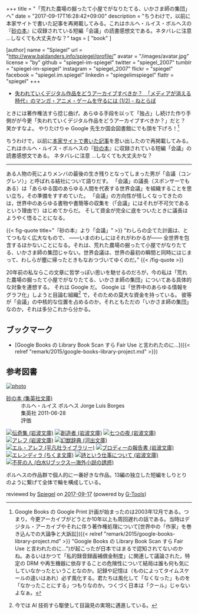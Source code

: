 +++
title = "「荒れた農場の掘ったて小屋でがなりたてる、いかさま師の集団」へ"
date =  "2017-09-17T16:28:42+09:00"
description = "ちうわけで，以前に本家サイトで書いた記事を再掲載してみる。これはホルヘ・ルイス・ボルヘスの『[砂の本]』に収録されている短編「会議」の読書感想文である。ネタバレに注意 ...しなくても大丈夫かな？"
tags        = [ "book" ]

[author]
  name      = "Spiegel"
  url       = "http://www.baldanders.info/spiegel/profile/"
  avatar    = "/images/avatar.jpg"
  license   = "by"
  github    = "spiegel-im-spiegel"
  twitter   = "spiegel_2007"
  tumblr    = "spiegel-im-spiegel"
  instagram = "spiegel_2007"
  flickr    = "spiegel"
  facebook  = "spiegel.im.spiegel"
  linkedin  = "spiegelimspiegel"
  flattr    = "spiegel"
+++

- [失われていくデジタル作品をどうアーカイブすべきか？　「メディアが消える時代」のマンガ・アニメ・ゲームを守るには (1/2) - ねとらぼ](http://nlab.itmedia.co.jp/nl/articles/1709/16/news007.html)

ときには著作権法すら捻じ曲げ，あらゆる手段を以って「独占」し続けた作り手側がが今更「失われていくデジタル作品をどうアーカイブすべきか？」だと？ 笑かすなよ。
やりたけりゃ Google 先生か国会図書館にでも頭を下げろ！[^gp]

[^gp]: Google Books の Google Print 計画が始まったのは2003年12月である。つまり，今更アーカイブがどうとか10年以上も周回遅れの話である。当時はデジタル・アーカイブやそれに伴う著作権処理について[世界中の「作家」を巻き込んでの大論争と大訴訟]({{< relref "remark/2015/google-books-library-project.md" >}} "Google Books の Library Book Scan すら Fair Use と言われたのに...")が起こったが日本ではまるで認知されてないのかね。あるいはかつて「私的録音録画補償金制度」に関連して議論された，特定の DRM や再生機器に依存することの危険性について結局は誰も何も気にしていなかったということなのか。記録や記憶は（ものによってタイムスケールの違いはあれ）必ず風化する。君たちは風化して「なくなった」ものを「なかったことにする」つもりなのか。つくづく日本は「クール」じゃないよなぁ。

ちうわけで，以前に[本家サイトで書いた記事](http://www.baldanders.info/spiegel/log2/000383.shtml "『砂の本』より： 「会議」 — Baldanders.info")を思い出したので再掲載してみる。
これはホルヘ・ルイス・ボルヘスの『[砂の本]』に収録されている短編「会議」の読書感想文である。
ネタバレに注意 ...しなくても大丈夫かな？

----

ある人物の死によりメンバの最後の生き残りとなってしまった男が「会議（コングレソ）」と呼ばれる結社について語りだす。
 「会議」の議長（スポンサーでもある）は「あらゆる国のあらゆる人間を代表する世界会議」を組織することを思い立ち，その準備をすすめていた。
 「会議」の方向性が怪しくなってきたのは，世界中のあらゆる書物や書簡等の収集を（「会議」にはそれが不可欠であるという理由で）はじめてからだ。
 そして資金が完全に底をついたときに議長はようやく悟ることになる。 

 {{< fig-quote  title="『砂の本』より「会議」" >}}
 <q>わしらの企てた計画は、とてつもなく広大なもので、 ――いまのわしにはそれがわかるが―― 全世界を包含するほかないことになる。それは、荒れた農場の掘ったて小屋でがなりたてる、いかさま師の集団じゃない。世界会議は、世界の最初の瞬間と同時にはじまって、わしらが塵に帰ったときもなおつづいてゆくのだ。</q>
 {{< /fig-quote >}}

20年前の私ならこの文章に哲学っぽい思いを馳せるのだろが，今の私は「荒れた農場の掘ったて小屋でがなりたてる、いかさま師の集団」についてある具体的な対象を連想する。
それは Google だ。
Google は「世界中のあらゆる情報をグラフ化」しようと目論む組織[^ai] で，そのための莫大な資金を持っている。
彼等が「会議」の中核的な位置を占めるのか，それともただの「いかさま師の集団」なのか，それは多分これから分かる。 

[^ai]: 今では AI 技術すら駆使して目論見の実現に邁進している。

## ブックマーク

- [Google Books の Library Book Scan すら Fair Use と言われたのに...]({{< relref "remark/2015/google-books-library-project.md" >}})

[砂の本]: http://www.amazon.co.jp/exec/obidos/ASIN/4087606244/baldandersinf-22/ "砂の本 (集英社文庫) | ホルヘ・ルイス ボルヘス, Jorge Luis Borges, 篠田 一士 |本 | 通販 | Amazon"

## 参考図書

<div class="hreview" ><a class="item url" href="http://www.amazon.co.jp/exec/obidos/ASIN/4087606244/baldandersinf-22/"><img src="https://images-fe.ssl-images-amazon.com/images/I/51Q1RWgKY8L._SL160_.jpg" alt="photo" class="photo"  /></a><dl ><dt class="fn"><a class="item url" href="http://www.amazon.co.jp/exec/obidos/ASIN/4087606244/baldandersinf-22/">砂の本 (集英社文庫)</a></dt><dd>ホルヘ・ルイス ボルヘス Jorge Luis Borges </dd><dd>集英社 2011-06-28</dd><dd>評価<abbr class="rating" title="5"><img src="http://g-images.amazon.com/images/G/01/detail/stars-5-0.gif" alt="" /></abbr> </dd></dl><p class="similar"><a href="http://www.amazon.co.jp/exec/obidos/ASIN/4003279212/baldandersinf-22/" target="_top"><img src="http://images.amazon.com/images/P/4003279212.09._SCTHUMBZZZ_.jpg"  alt="伝奇集 (岩波文庫)"  /></a> <a href="http://www.amazon.co.jp/exec/obidos/ASIN/4003279220/baldandersinf-22/" target="_top"><img src="http://images.amazon.com/images/P/4003279220.09._SCTHUMBZZZ_.jpg"  alt="創造者 (岩波文庫)"  /></a> <a href="http://www.amazon.co.jp/exec/obidos/ASIN/4003279247/baldandersinf-22/" target="_top"><img src="http://images.amazon.com/images/P/4003279247.09._SCTHUMBZZZ_.jpg"  alt="七つの夜 (岩波文庫)"  /></a> <a href="http://www.amazon.co.jp/exec/obidos/ASIN/400327928X/baldandersinf-22/" target="_top"><img src="http://images.amazon.com/images/P/400327928X.09._SCTHUMBZZZ_.jpg"  alt="アレフ (岩波文庫)"  /></a> <a href="http://www.amazon.co.jp/exec/obidos/ASIN/4309464084/baldandersinf-22/" target="_top"><img src="http://images.amazon.com/images/P/4309464084.09._SCTHUMBZZZ_.jpg"  alt="幻獣辞典 (河出文庫)"  /></a> <a href="http://www.amazon.co.jp/exec/obidos/ASIN/4582765491/baldandersinf-22/" target="_top"><img src="http://images.amazon.com/images/P/4582765491.09._SCTHUMBZZZ_.jpg"  alt="エル・アレフ (平凡社ライブラリー)"  /></a> <a href="http://www.amazon.co.jp/exec/obidos/ASIN/4003279271/baldandersinf-22/" target="_top"><img src="http://images.amazon.com/images/P/4003279271.09._SCTHUMBZZZ_.jpg"  alt="ブロディーの報告書 (岩波文庫)"  /></a> <a href="http://www.amazon.co.jp/exec/obidos/ASIN/4480022775/baldandersinf-22/" target="_top"><img src="http://images.amazon.com/images/P/4480022775.09._SCTHUMBZZZ_.jpg"  alt="エレンディラ (ちくま文庫)"  /></a> <a href="http://www.amazon.co.jp/exec/obidos/ASIN/4003279255/baldandersinf-22/" target="_top"><img src="http://images.amazon.com/images/P/4003279255.09._SCTHUMBZZZ_.jpg"  alt="詩という仕事について (岩波文庫)"  /></a> <a href="http://www.amazon.co.jp/exec/obidos/ASIN/4560071144/baldandersinf-22/" target="_top"><img src="http://images.amazon.com/images/P/4560071144.09._SCTHUMBZZZ_.jpg"  alt="不死の人 (白水Uブックス―海外小説の誘惑)"  /></a> </p>
<p class="description">ボルヘスの作品群で個人的に一番好きな作品。13編の独立した短編をしりとりのように繋げて全体で輪を構成している。</p>
<p class="gtools" >reviewed by <a href='#maker' class='reviewer'>Spiegel</a> on <abbr class="dtreviewed" title="2017-09-17">2017-09-17</abbr> (powered by <a href="http://www.goodpic.com/mt/aws/index.html" >G-Tools</a>)</p>
</div>
